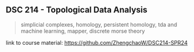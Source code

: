 ## DSC 214 - Topological Data Analysis  
> simplicial complexes, homology, persistent homology, tda and machine learning, mapper, discrete morse theory

link to course material: https://github.com/ZhengchaoW/DSC214-SPR24